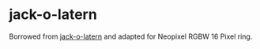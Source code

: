 # jack-o-latern

Borrowed from [jack-o-latern](https://github.com/schnoggo/jack-o-candle) and adapted for Neopixel RGBW 16 Pixel ring.
